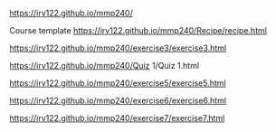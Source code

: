https://irv122.github.io/mmp240/

Course template
https://irv122.github.io/mmp240/Recipe/recipe.html


https://irv122.github.io/mmp240/exercise3/exercise3.html

https://irv122.github.io/mmp240/Quiz 1/Quiz 1.html

https://irv122.github.io/mmp240/exercise5/exercise5.html

https://irv122.github.io/mmp240/exercise6/exercise6.html

https://irv122.github.io/mmp240/exercise7/exercise7.html
